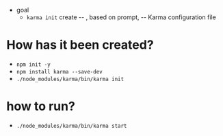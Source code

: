 * goal
  * `karma init` create -- , based on prompt, -- Karma configuration file

# How has it been created?
* `npm init -y`
* `npm install karma --save-dev`
* `./node_modules/karma/bin/karma init`

# how to run?
* `./node_modules/karma/bin/karma start`
